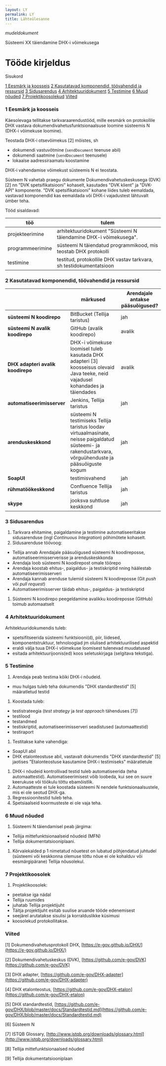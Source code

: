 ```yaml
---
layout: LY
permalink: LY
title: Lähteülesanne
---
```


_mudeldokument_

Süsteemi XX täiendamine DHX-i võimekusega

# Tööde kirjeldus

Sisukord

[1 Eesmärk ja koosseis]()
[2 Kasutatavad komponendid, töövahendid ja ressursid]()
[3 Sidusarendus]()
[4 Arhitektuuridokument]()
[5 Testimine]()
[6 Muud nõuded]()
[7 Projektikoosolekud]()
[Viited]()

### 1 Eesmärk ja koosseis
Käesolevaga tellitakse tarkvaraarendustööd, mille eesmärk on protokollile DHX vastava dokumendivahetusfunktsionaalsuse loomine süsteemis N (DHX-i võimekuse loomine).

Teostada DHX-i otsevõimekus [2] mõistes, sh
- dokumendi vastuvõtmine (`sendDocument` teenuse abil)
- dokumendi saatmine (`sendDocument` teenusele)
- lokaalse aadressiraamatu koostamine

DHX-i vahendamise võimekust süsteemis N ei teostata.

Süsteem N vahetab praegu dokumente Dokumendivahetuskeskusega (DVK) [2] nn "DVK spetsifikatsiooni" kohaselt, kasutades "DVK klient" ja "DVK-API" komponente. "DVK spetsifikatsiooni" kohane liides tuleb eemaldada, vastavad komponendid kas eemaldada või DHX-i vajadustest lähtuvalt ümber teha.

Tööd sisaldavad:

| töö | tulem |
|-----|-----------|
| projekteerimine | arhitektuuridokument "Süsteemi N täiendamine DHX-i võimekusega". |
| programmeerimine | süsteemi N täiendatud programmikood, mis teostab DHX protokolli |
| testimine        | testitud, protokollile DHX vastav tarkvara, sh testidokumentatsioon |

### 2 Kasutatavad komponendid, töövahendid ja ressursid

|                          | märkused                     | Arendajale antakse pääsuõigused? |
|--------------------------|------------------------------|-----|
| __süsteemi N koodirepo__ | BitBucket (Tellija taristus) | jah |
| __süsteemi N avalik koodirepo__ | GitHub (avalik koodirepo) | avalik |
| __DHX adapteri avalik koodirepo__ | DHX-i võimekuse loomisel tuleb kasutada DHX adapteri [3] koosseisus olevaid Java teeke, neid vajadusel kohandades ja täiendades | avalik |
| __automatiseerimisserver__ | Jenkins, Tellija taristus | jah |
| __arenduskeskkond__ | süsteemi N testimiseks Tellija taristus loodav virtuaalmasinate, neisse paigaldatud süsteemi- ja rakendustarkvara, võrguühenduste ja pääsuõiguste kogum | jah |
| __SoapUI__ | testimisvahend | jah |
| __rühmatöökeskkond__ | Confluence Tellija taristus | jah |
| __skype__ | jooksva suhtluse keskkond | jah |

### 3 Sidusarendus
1. Tarkvara ehitamine, paigaldamine ja testimine automatiseeritakse sidusarenduse (ingl _Continuous Integration_) põhimõtete kohaselt.
1. Sidusarenduse töövoog:
  - Tellija annab Arendajale pääsuõigused süsteemi N koodireposse, automatiseerimisserverisse ja arenduskeskkonda
  - Arendaja loob süsteemi N koodirepost omale töörepo
  - Arendaja koostab ehitus-, paigaldus- ja testiskriptid nning häälestab automatiseerimisserveri 
  - Arendaja kannab arenduse tulemid süsteemi N koodireposse (Git _push_ või _pull request_)
  - Automatiseerimisserver täidab ehitus-, paigaldus- ja testiskriptid
1. Süsteemi N koodirepo peegeldamine avalikku koodireposse (GitHub) toimub automaatselt

### 4 Arhitektuuridokument
Arhitektuuridokumendis tuleb:
- spetsifitseerida süsteemi funktsiooni(d), piir, liidesed, komponentstruktuur, tehnoloogiad jm olulised arhitektuurilised aspektid
- eraldi välja tuua DHX-i võimekuse loomisest tulenevad muudatused
- esitada arhitektuurijoonis(ed) koos seletuskirjaga (selgitava tekstiga).

### 5 Testimine
1. Arendaja peab testima kõiki DHX-i nõudeid.
  - muu hulgas tuleb teha dokumendis "DHX standardtestid" [5] määratletud testid
1. Koostada tuleb:
  - testistrateegia (_test strategy_ ja _test approach_ tähenduses [7])
  - testilood
  - testandmed
  - testiskriptid, automatiseerimisserveri seadistused (automaattestid)
  - testiraport
1. Testitakse kahe vahendiga:
  - SoapUI abil
  - DHX etalonteostuse abil, vastavalt dokumendis "DHX standardtestid" [5] jaotises "Etalonteostuse kasutamine DHX-i testimiseks" määratletule
1. DHX-i nõudeid kontrollivad testid tuleb automatiseerida (teha automaattestid). Automatiseerimisest võib loobeda, kui see on suure keerukuse või töökulu tõttu ebamõistlik.
1. Automaatteste ei tule koostada süsteemi N nendele funktsionaalsustele, mis ei ole seotud DHX-ga.
1. Regressioonitestid tuleb teha.
1. Spetsiaalseid koormusteste ei ole vaja teha.

### 6 Muud nõuded
1. Süsteemi N täiendamisel peab järgima:
  - Tellija mittefunktsionaalseid nõudeid (MFN)
  - Tellija dokumentatsiooniplaani.
1. Kõrvalekalded p 1 nimetatud nõuetest on lubatud põhjendatud juhtudel (süsteemi või keskkonna olemuse tõttu nõue ei ole kohalduv või eesmärgipärane) Tellija nõusolekul.

### 7 Projektikoosolek
1. Projektikoosolek:
  - peetakse iga nädal
  - Tellija ruumides
  - juhatab Tellija projektijuht
  - Täitja projektijuht esitab suulise aruande tööde edenemisest
  - seejärel arutatakse sisulisi ja korralduslikke küsimusi
  - koosolekud protokollitakse.

### Viited
[1] Dokumendivahetusprotokoll DHX, [https://e-gov.github.io/DHX/](https://e-gov.github.io/DHX/)

[2] Dokumendivahetuskeskus (DVK), [https://github.com/e-gov/DVK](https://github.com/e-gov/DVK)

[3] DHX adapter, [https://github.com/e-gov/DHX-adapter](https://github.com/e-gov/DHX-adapter)

[4] DHX etalonteostus, [https://github.com/e-gov/DHX-etalon](https://github.com/e-gov/DHX-etalon)

[5] DHX standardtestid, [https://github.com/e-gov/DHX/blob/master/docs/Standardtestid.md](https://github.com/e-gov/DHX/blob/master/docs/Standardtestid.md)

[6] Süsteem N

[7] ISTQB Glossary, [http://www.istqb.org/downloads/glossary.html](http://www.istqb.org/downloads/glossary.html)

[8] Tellija mittefunktsionaalsed nõuded

[9] Tellija dokumentatsiooniplaan
